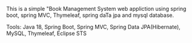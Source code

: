 This is a simple "Book Management System web appliction using spring boot, spring MVC, Thymeleaf, spring daTa jpa and mysql database.

Tools: 
Java 18,
Spring Boot,
Spring MVC,
Spring Data JPA(Hibernate),
MySQL,
Thymeleaf,
Eclipse STS
